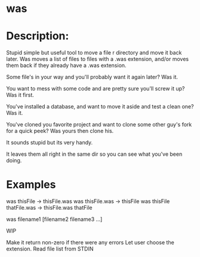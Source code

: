 was
===


Description:
============

Stupid simple but useful tool to move a file r directory and move it back later.
Was moves a list of files to files with a .was extension, and/or moves them back if they already have a .was extension.

Some file's in your way and you'll probably want it again later?  Was it.

You want to mess with some code and are pretty sure you'll screw it up?  Was it first.

You've installed a database, and want to move it aside and test a clean one?  Was it.

You've cloned you favorite project and want to clone some other guy's fork for a quick peek?  Was yours then clone his.

It sounds stupid but its very handy.

It leaves them all right in the same dir so you can see what you've been doing.

Examples
========

was thisFile -> thisFile.was
was thisFile.was -> thisFile
was thisFile thatFile.was -> thisFile.was thatFile

was filename1 [filename2 filename3 ...]

WIP

Make it return non-zero if there were any errors
Let user choose the extension.
Read file list from STDIN

